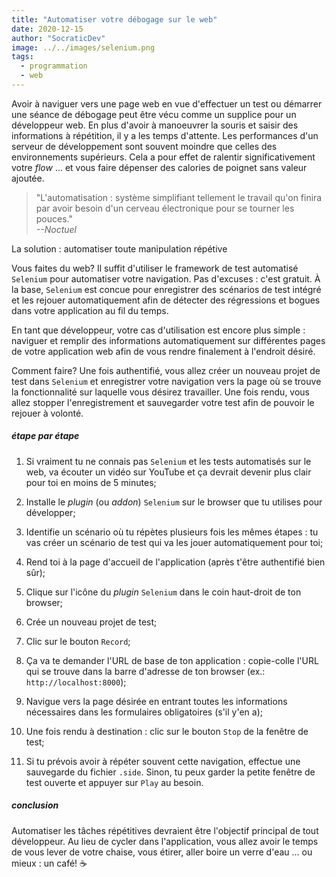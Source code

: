 ```yaml
---
title: "Automatiser votre débogage sur le web"
date: 2020-12-15
author: "SocraticDev"
image: ../../images/selenium.png
tags:
  - programmation
  - web
---
```

Avoir à naviguer vers une page web en vue d'effectuer un test ou démarrer une séance de débogage peut être vécu comme un supplice pour un développeur web. En plus d'avoir à manoeuvrer la souris et saisir des informations à répétition, il y a les temps d'attente. Les performances d'un serveur de développement sont souvent moindre que celles des environnements supérieurs. Cela a pour effet de ralentir significativement votre _flow_ ... et vous faire dépenser des calories de poignet sans valeur ajoutée.

> "L'automatisation : système simplifiant tellement le travail qu'on finira par avoir besoin d'un cerveau électronique pour se tourner les pouces."
> <br><cite>--Noctuel</cite>

La solution : automatiser toute manipulation répétive

Vous faites du web?  Il suffit d'utiliser le framework de test automatisé ``Selenium`` pour automatiser votre navigation. Pas d'excuses : c'est gratuit.  À la base, ``Selenium`` est concue pour enregistrer des scénarios de test intégré et les rejouer automatiquement afin de détecter des régressions et bogues dans votre application au fil du temps. 

En tant que développeur, votre cas d'utilisation est encore plus simple : naviguer et remplir des informations automatiquement sur différentes pages de votre application web afin de vous rendre finalement à l'endroit désiré. 

Comment faire? Une fois authentifié, vous allez créer un nouveau projet de test dans ``Selenium`` et enregistrer votre navigation vers la page où se trouve la fonctionnalité sur laquelle vous désirez travailler. Une fois rendu, vous allez stopper l'enregistrement et sauvegarder votre test afin de pouvoir le rejouer à volonté.

##### étape par étape

1. Si vraiment tu ne connais pas ``Selenium`` et les tests automatisés sur le web, va écouter un vidéo sur YouTube et ça devrait devenir plus clair pour toi en moins de 5 minutes;

2. Installe le _plugin_ (ou _addon_) ``Selenium`` sur le browser que tu utilises pour développer;

3. Identifie un scénario où tu répètes plusieurs fois les mêmes étapes : tu vas créer un scénario de test qui va les jouer automatiquement pour toi;

4. Rend toi à la page d'accueil de l'application (après t'être authentifié bien sûr);

5. Clique sur l'icône du _plugin_ ``Selenium`` dans le coin haut-droit de ton browser;

6. Crée un nouveau projet de test;

7. Clic sur le bouton ``Record``;

8. Ça va te demander l'URL de base de ton application : copie-colle l'URL qui se trouve dans la barre d'adresse de ton browser (ex.: ``http://localhost:8000``);

9. Navigue vers la page désirée en entrant toutes les informations nécessaires dans les formulaires obligatoires (s'il y'en a);

10. Une fois rendu à destination : clic sur le bouton ``Stop`` de la fenêtre de test;

11. Si tu prévois avoir à répéter souvent cette navigation, effectue une sauvegarde du fichier ``.side``. Sinon, tu peux garder la petite fenêtre de test ouverte et appuyer sur ``Play`` au besoin.

##### conclusion

Automatiser les tâches répétitives devraient être l'objectif principal de tout développeur. Au lieu de cycler dans l'application, vous allez avoir le temps de vous lever de votre chaise, vous étirer, aller boire un verre d'eau ... ou mieux : un café! ☕